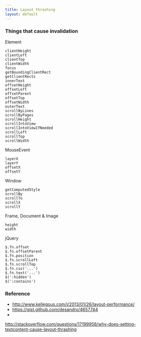 ```yaml
---
title: Layout thrashing
layout: default
---
```


### Things that cause invalidation

Element

    clientHeight
    clientLeft
    clientTop
    clientWidth
    focus
    getBoundingClientRect
    getClientRects
    innerText
    offsetHeight
    offsetLeft
    offsetParent
    offsetTop
    offsetWidth
    outerText
    scrollByLines
    scrollByPages
    scrollHeight
    scrollIntoView
    scrollIntoViewIfNeeded
    scrollLeft
    scrollTop
    scrollWidth

MouseEvent

    layerX
    layerY
    offsetX
    offsetY

Window

    getComputedStyle
    scrollBy
    scrollTo
    scrollX
    scrollY

Frame, Document & Image

    height
    width

jQuery

    $.fn.offset
    $.fn.offsetParent
    $.fn.position
    $.fn.scrollLeft
    $.fn.scrollTop
    $.fn.css('...')
    $.fn.text('...')
    $(':hidden')
    $(':contains')

### Reference

 * http://www.kellegous.com/j/2013/01/26/layout-performance/
 * https://gist.github.com/desandro/4657744
 * 
 http://stackoverflow.com/questions/17199958/why-does-setting-textcontent-cause-layout-thrashing

